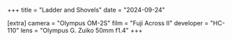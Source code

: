 +++
title =  "Ladder and Shovels"
date =  "2024-09-24"

[extra]
camera =  "Olympus OM-2S"
film =  "Fuji Across II"
developer =  "HC-110"
lens = "Olympus G. Zuiko 50mm f1.4"
+++

